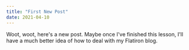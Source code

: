 ```yaml
---
title: "First New Post" 
date: 2021-04-10
---
```

Woot, woot, here's a new post. Maybe once I've finished this lesson, I'll have a much better idea of how to deal with my Flatiron blog. 
